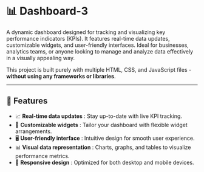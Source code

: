 # 📊 Dashboard-3

A dynamic dashboard designed for tracking and visualizing key performance indicators (KPIs). It features real-time data updates, customizable widgets, and user-friendly interfaces. Ideal for businesses, analytics teams, or anyone looking to manage and analyze data effectively in a visually appealing way.

This project is built purely with multiple HTML, CSS, and JavaScript files - **without using any frameworks or libraries**.

---

## 🚀 Features  
- 📈 **Real-time data updates** : Stay up-to-date with live KPI tracking.  
- 🧩 **Customizable widgets** : Tailor your dashboard with flexible widget arrangements.  
- 🖥️ **User-friendly interface** : Intuitive design for smooth user experience.  
- 📊 **Visual data representation** : Charts, graphs, and tables to visualize performance metrics.  
- 📱 **Responsive design** : Optimized for both desktop and mobile devices.
